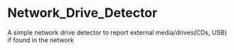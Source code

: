 # Network_Drive_Detector
A simple network drive detector to report external media/drives(CDs, USB) if found in the network
